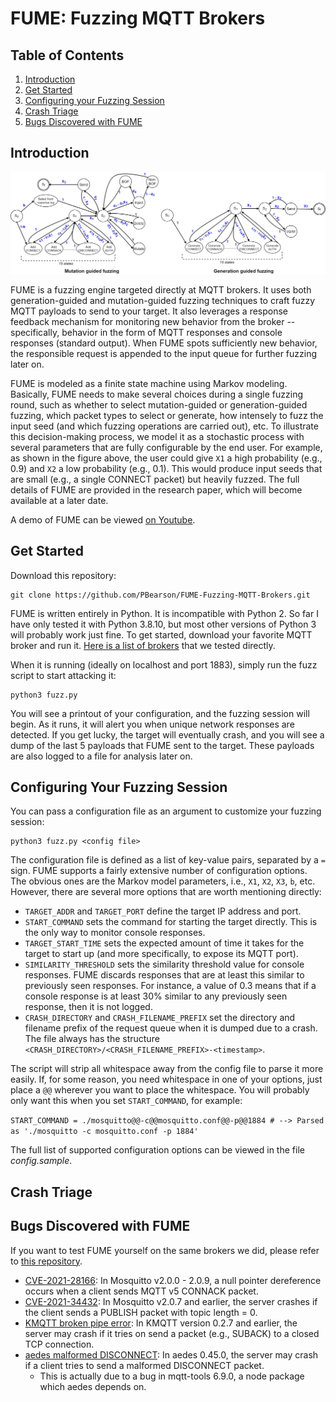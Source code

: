 # FUME: Fuzzing MQTT Brokers

## Table of Contents
1. [Introduction](#introduction)
2. [Get Started](#get-started)
3. [Configuring your Fuzzing Session](#configuring-your-fuzzing-session)
4. [Crash Triage](#crash-triage)
5. [Bugs Discovered with FUME](#bugs-discovered-with-fume)

## Introduction

![FUME Markov Models](images/fuzz_algorithm_both.jpg)

FUME is a fuzzing engine targeted directly at MQTT brokers. It uses both generation-guided and mutation-guided fuzzing techniques to craft fuzzy MQTT payloads to send to your target. It also leverages a response feedback mechanism for monitoring new behavior from the broker -- specifically, behavior in the form of MQTT responses and console responses (standard output). When FUME spots sufficiently new behavior, the responsible request is appended to the input queue for further fuzzing later on.

FUME is modeled as a finite state machine using Markov modeling. Basically, FUME needs to make several choices during a single fuzzing round, such as whether to select mutation-guided or generation-guided fuzzing, which packet types to select or generate, how intensely to fuzz the input seed (and which fuzzing operations are carried out), etc. To illustrate this decision-making process, we model it as a stochastic process with several parameters that are fully configurable by the end user. For example, as shown in the figure above, the user could give `X1` a high probability (e.g., 0.9) and `X2` a low probability (e.g., 0.1). This would produce input seeds that are small (e.g., a single CONNECT packet) but heavily fuzzed. The full details of FUME are provided in the research paper, which will become available at a later date.

A demo of FUME can be viewed [on Youtube](https://www.youtube.com/watch?v=99gAayiIcEo).

## Get Started

Download this repository:

```
git clone https://github.com/PBearson/FUME-Fuzzing-MQTT-Brokers.git
```

FUME is written entirely in Python. It is incompatible with Python 2. So far I have only tested it with Python 3.8.10, but most other versions of Python 3 will probably work just fine. To get started, download your favorite MQTT broker and run it. [Here is a list of brokers](https://github.com/PBearson/FUME_Targets) that we tested directly.

When it is running (ideally on localhost and port 1883), simply run the fuzz script to start attacking it:

```
python3 fuzz.py
```

You will see a printout of your configuration, and the fuzzing session will begin. As it runs, it will alert you when unique network responses are detected. If you get lucky, the target will eventually crash, and you will see a dump of the last 5 payloads that FUME sent to the target. These payloads are also logged to a file for analysis later on.

## Configuring Your Fuzzing Session

You can pass a configuration file as an argument to customize your fuzzing session:

```
python3 fuzz.py <config file>
```

The configuration file is defined as a list of key-value pairs, separated by a `=` sign. FUME supports a fairly extensive number of configuration options. The obvious ones are the Markov model parameters, i.e., `X1`, `X2`, `X3`, `b`, etc. However, there are several more options that are worth mentioning directly:

* `TARGET_ADDR` and `TARGET_PORT` define the target IP address and port.
* `START_COMMAND` sets the command for starting the target directly. This is the only way to monitor console responses.
* `TARGET_START_TIME` sets the expected amount of time it takes for the target to start up (and more specifically, to expose its MQTT port).
* `SIMILARITY_THRESHOLD` sets the similarity threshold value for console responses. FUME discards responses that are at least this similar to previously seen responses. For instance, a value of 0.3 means that if a console response is at least 30% similar to any previously seen response, then it is not logged.
* `CRASH_DIRECTORY` and `CRASH_FILENAME_PREFIX` set the directory and filename prefix of the request queue when it is dumped due to a crash. The file always has the structure `<CRASH_DIRECTORY>/<CRASH_FILENAME_PREFIX>-<timestamp>`.

The script will strip all whitespace away from the config file to parse it more easily. If, for some reason, you need whitespace in one of your options, just place a `@@` wherever you want to place the whitespace. You will probably only want this when you set `START_COMMAND`, for example:

`
START_COMMAND = ./mosquitto@@-c@@mosquitto.conf@@-p@@1884 # --> Parsed as './mosquitto -c mosquitto.conf -p 1884'
`

The full list of supported configuration options can be viewed in the file _config.sample_.

## Crash Triage

## Bugs Discovered with FUME

If you want to test FUME yourself on the same brokers we did, please refer to [this repository](https://github.com/PBearson/FUME_Targets).

* [CVE-2021-28166](https://nvd.nist.gov/vuln/detail/CVE-2021-28166): In Mosquitto v2.0.0 - 2.0.9, a null pointer dereference occurs when a client sends MQTT v5 CONNACK packet.
* [CVE-2021-34432](https://nvd.nist.gov/vuln/detail/CVE-2021-34432): In Mosquitto v2.0.7 and earlier, the server crashes if the client sends a PUBLISH packet with topic length = 0.
* [KMQTT broken pipe error](https://github.com/davidepianca98/KMQTT/commit/7a4e31567c1a850e86bdc0660e243e7e6e9a33cf): In KMQTT version 0.2.7 and earlier, the server may crash if it tries on send a packet (e.g., SUBACK) to a closed TCP connection.
* [aedes malformed DISCONNECT](https://github.com/mqttjs/mqtt-packet/pull/107): In aedes 0.45.0, the server may crash if a client tries to send a malformed DISCONNECT packet.
  * This is actually due to a bug in mqtt-tools 6.9.0, a node package which aedes depends on.
